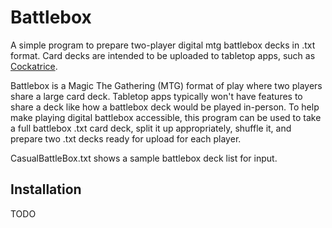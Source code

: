 # Battlebox

A simple program to prepare two-player digital mtg battlebox decks in .txt format. 
Card decks are intended to be uploaded to tabletop apps, such as [Cockatrice](https://cockatrice.github.io/).

Battlebox is a Magic The Gathering (MTG) format of play where two players share a large card deck.
Tabletop apps typically won't have features to share a deck like how a battlebox deck would be played in-person. 
To help make playing digital battlebox accessible, this program can be used to take a full battlebox .txt card deck, split it up appropriately, shuffle it, and prepare two .txt decks ready for upload for each player.

CasualBattleBox.txt shows a sample battlebox deck list for input. 

## Installation
TODO

